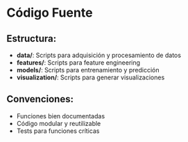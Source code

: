 # Código Fuente

## Estructura:
- **data/**: Scripts para adquisición y procesamiento de datos
- **features/**: Scripts para feature engineering
- **models/**: Scripts para entrenamiento y predicción
- **visualization/**: Scripts para generar visualizaciones

## Convenciones:
- Funciones bien documentadas
- Código modular y reutilizable
- Tests para funciones críticas
